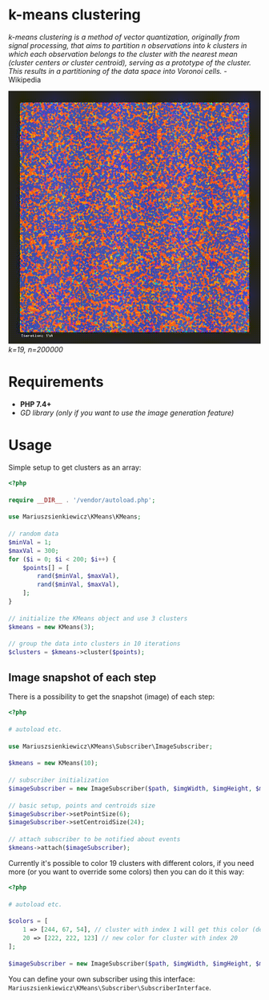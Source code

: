 # k-means clustering

*k-means clustering is a method of vector quantization, originally from signal processing, that aims to partition n observations into k clusters in which each observation belongs to the cluster with the nearest mean (cluster centers or cluster centroid), serving as a prototype of the cluster. This results in a partitioning of the data space into Voronoi cells.* - Wikipedia

![visualization](./assets/visualization.gif)
*k=19, n=200000*

# Requirements

- **PHP 7.4+**
- *GD library (only if you want to use the image generation feature)*

# Usage 

Simple setup to get clusters as an array:

```php
<?php

require __DIR__ . '/vendor/autoload.php';

use Mariuszsienkiewicz\KMeans\KMeans;

// random data
$minVal = 1;
$maxVal = 300;
for ($i = 0; $i < 200; $i++) {
    $points[] = [
        rand($minVal, $maxVal),
        rand($minVal, $maxVal),
    ];
}

// initialize the KMeans object and use 3 clusters
$kmeans = new KMeans(3);

// group the data into clusters in 10 iterations
$clusters = $kmeans->cluster($points);
```

## Image snapshot of each step

There is a possibility to get the snapshot (image) of each step:

```php
<?php

# autoload etc.

use Mariuszsienkiewicz\KMeans\Subscriber\ImageSubscriber;

$kmeans = new KMeans(10);

// subscriber initialization
$imageSubscriber = new ImageSubscriber($path, $imgWidth, $imgHeight, $minVal, $maxVal);

// basic setup, points and centroids size 
$imageSubscriber->setPointSize(6);
$imageSubscriber->setCentroidSize(24);

// attach subscriber to be notified about events
$kmeans->attach($imageSubscriber);
```

Currently it's possible to color 19 clusters with different colors, if you need more (or you want to override some colors) then you can do it this way:

```php
<?php

# autoload etc.

$colors = [
    1 => [244, 67, 54], // cluster with index 1 will get this color (default color will be overridden)
    20 => [222, 222, 123] // new color for cluster with index 20
];

$imageSubscriber = new ImageSubscriber($path, $imgWidth, $imgHeight, $minVal, $maxVal, $colors);
```

You can define your own subscriber using this interface: `Mariuszsienkiewicz\KMeans\Subscriber\SubscriberInterface`.
